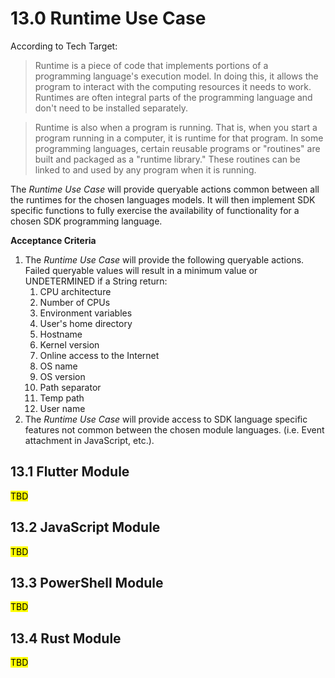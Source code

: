 # 13.0 Runtime Use Case

According to Tech Target:

> Runtime is a piece of code that implements portions of a programming language's execution model. In doing this, it allows the program to interact with the computing resources it needs to work. Runtimes are often integral parts of the programming language and don't need to be installed separately.

> Runtime is also when a program is running. That is, when you start a program running in a computer, it is runtime for that program. In some programming languages, certain reusable programs or "routines" are built and packaged as a "runtime library." These routines can be linked to and used by any program when it is running.

The *Runtime Use Case* will provide queryable actions common between all the runtimes for the chosen languages models. It will then implement SDK specific functions to fully exercise the availability of functionality for a chosen SDK programming language.

**Acceptance Criteria**

1. The *Runtime Use Case* will provide the following queryable actions. Failed queryable values will result in a minimum value or UNDETERMINED if a String return:
   1. CPU architecture
   2. Number of CPUs
   3. Environment variables
   4. User's home directory
   5. Hostname
   6. Kernel version
   7. Online access to the Internet
   8. OS name
   9. OS version
   10. Path separator
   11. Temp path
   12. User name
2. The *Runtime Use Case* will provide access to SDK language specific features not common between the chosen module languages. (i.e. Event attachment in JavaScript, etc.).

## 13.1 Flutter Module

<mark>TBD</mark>

## 13.2 JavaScript Module

<mark>TBD</mark>

## 13.3 PowerShell Module

<mark>TBD</mark>

## 13.4 Rust Module

<mark>TBD</mark>
